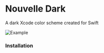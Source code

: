 # Nouvelle Dark
A dark Xcode color scheme created for Swift

![Example](NouvelleDark/example.jpg?raw=true "")

### Installation
